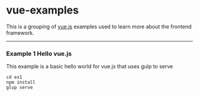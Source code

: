 # vue-examples

This is a grouping of [vue.js](https://vuejs.org) examples used to learn more about the frontend framework.

---
### Example 1 Hello vue.js
This example is a basic hello world for vue.js that uses gulp to serve

```
cd ex1
npm install
glup serve
```
